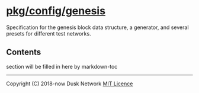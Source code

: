 # [pkg/config/genesis](./pkg/config/genesis)

Specification for the genesis block data structure, a generator, and several
presets for different test networks.

<!-- ToC start -->

## Contents

section will be filled in here by markdown-toc

<!-- ToC end -->

<!-- 
# to regenerate this file's table of contents:
markdown-toc README.md --replace --skip-headers 2 --inline --header "##  Contents"
-->

---
Copyright (C) 2018-now Dusk Network
[MIT Licence](https://github.com/dusk-network/dusk-blockchain/blob/master/LICENSE)
